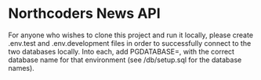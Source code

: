 # Northcoders News API

For anyone who wishes to clone this project and run it locally, please create .env.test and .env.development files in order to successfully connect to the two databases locally.
 Into each, add PGDATABASE=, with the correct database name for that environment (see /db/setup.sql for the database names). 

